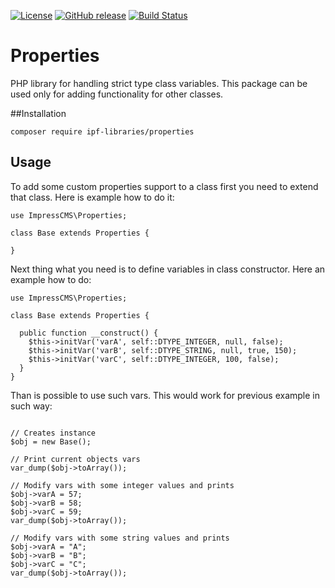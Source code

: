 [![License](https://img.shields.io/github/license/IPFLibraries/properties.svg?maxAge=2592000)](License.txt) [![GitHub release](https://img.shields.io/github/release/IPFLibraries/properties.svg?maxAge=2592000)](https://github.com/ImpressCMS/impresscms/releases) [![Build Status](https://travis-ci.org/IPFLibraries/properties.svg?branch=master)](https://travis-ci.org/IPFLibraries/properties)

# Properties

PHP library for handling strict type class variables. This package can be used only for adding functionality for other classes.

##Installation

`composer require ipf-libraries/properties`

## Usage

To add some custom properties support to a class first you need to extend that class. Here is example how to do it:
```php5
use ImpressCMS\Properties;

class Base extends Properties {

}
```
Next thing what you need is to define variables in class constructor. Here an example how to do:
```php5
use ImpressCMS\Properties;

class Base extends Properties {

  public function __construct() {
    $this->initVar('varA', self::DTYPE_INTEGER, null, false);
    $this->initVar('varB', self::DTYPE_STRING, null, true, 150);
    $this->initVar('varC', self::DTYPE_INTEGER, 100, false);
  }
}
```
Than is possible to use such vars. This would work for previous example in such way:
```php5

// Creates instance
$obj = new Base();

// Print current objects vars
var_dump($obj->toArray());

// Modify vars with some integer values and prints
$obj->varA = 57;
$obj->varB = 58;
$obj->varC = 59;
var_dump($obj->toArray());

// Modify vars with some string values and prints
$obj->varA = "A";
$obj->varB = "B";
$obj->varC = "C";
var_dump($obj->toArray());

```
